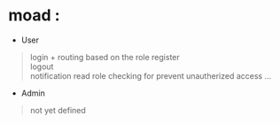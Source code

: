 # moad :

- User
>  login + routing based on  the role
>  register  
>  logout  
>  notification read
>  role checking  for prevent unautherized access 
>  ...  
- Admin 
>  not yet defined  